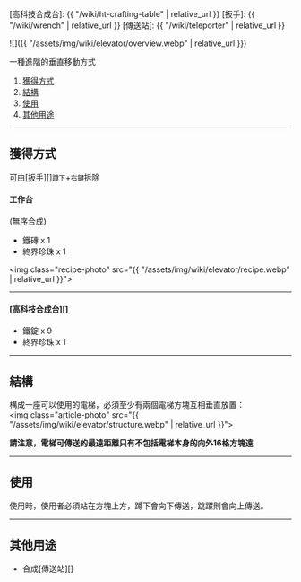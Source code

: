 [高科技合成台]: {{ "/wiki/ht-crafting-table" | relative_url }}
[扳手]: {{ "/wiki/wrench" | relative_url }}
[傳送站]: {{ "/wiki/teleporter" | relative_url }}

![]({{ "/assets/img/wiki/elevator/overview.webp" | relative_url }})

一種進階的垂直移動方式

<div class="article-content">
<ol>
    <li><a href="#獲得方式">獲得方式</a></li>
	<li><a href="#結構">結構</a></li>
    <li><a href="#使用">使用</a></li>
	<li><a href="#其他用途">其他用途</a></li>
</ol>
</div>

---

## 獲得方式

可由[扳手][]`蹲下`+`右鍵`拆除


#### 工作台

(無序合成)

- 鐵磚 x 1  
- 終界珍珠 x 1

<img class="recipe-photo" src="{{ "/assets/img/wiki/elevator/recipe.webp" | relative_url }}">

<hr class="sub">

#### [高科技合成台][]

- 鐵錠 x 9  
- 終界珍珠 x 1

---

## 結構

構成一座可以使用的電梯，必須至少有兩個電梯方塊互相垂直放置：  
<img class="article-photo" src="{{ "/assets/img/wiki/elevator/structure.webp" | relative_url }}">

__請注意，電梯可傳送的最遠距離只有不包括電梯本身的向外16格方塊遠__

---

## 使用

使用時，使用者必須站在方塊上方，蹲下會向下傳送，跳躍則會向上傳送。

---

## 其他用途

- 合成[傳送站][]  

